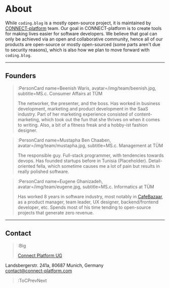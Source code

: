 # About

While `coding.blog` is a mostly open-source project, it is maintained
by [CONNECT-platform](https://connect-platform.com) team. Our goal in CONNECT-platform
is to create tools for making lives easier for software developers. We believe
that goal can only be achieved via an open and collaborative community, hence all
of our products are open-source or mostly open-sourced (some parts aren't due
to security reasons), which is also how we plan to move forward with `coding.blog`.

---

## Founders

> :PersonCard name=Beenish Waris, avatar=/img/team/beenish.jpg, subtitle=MS.c. Consumer Affairs at TÜM
>
> The networker, the presenter, and the boss. Has worked in business development, marketing and product development 
> in the SaaS industry. Part of her marketing experience consisted of content-marketing, which took out the fun
> that she thrives on when it comes to writing. Also, a bit of a fitness freak and a hobby-ist fashion designer.

> :PersonCard name=Mustapha Ben Chaaben, avatar=/img/team/mustapha.jpg, subtitle=MS.c. Management at TÜM
>
> The responsible guy. Full-stack programmer, with tendencies towards devops. Has founded startups
> before in Tunisia (Placeholder). Detail-oriented fella, which sometime causes me a lot of pain but 
> results in really polished software.

> :PersonCard name=Eugene Ghanizadeh, avatar=/img/team/eugene.jpg, subtitle=MS.c. Informatics at TÜM
>
> Has worked 8 years in software industry, most notably in [CafeBazaar](https://cafebazaar.ir/?l=en),
> as a product manager, team leader, UX designer, backend/frontend developer, etc. Spends most of his
> time tending to open-source projects that generate zero revenue.

---

## Contact

> :Big
>
>[Connect Platform UG](https://connect-platform.com)

Landsbergerstr. 241a, 80687 Munich, Germany\
[contact@connect-platform.com](mailto:contact@connect-platform.com)


> :ToCPrevNext